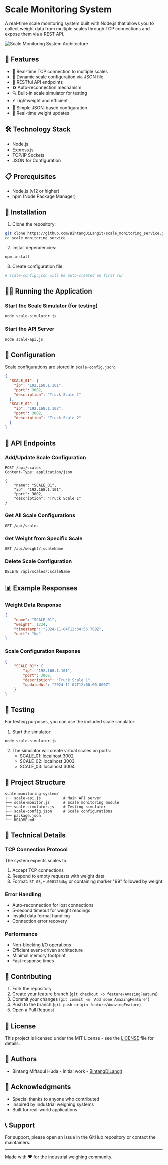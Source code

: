 # Scale Monitoring System

A real-time scale monitoring system built with Node.js that allows you to collect weight data from multiple scales through TCP connections and expose them via a REST API.

![Scale Monitoring System Architecture](./scale_architecture.png)

## 🌟 Features

- 📡 Real-time TCP connection to multiple scales
- 🔌 Dynamic scale configuration via JSON file
- 🚀 RESTful API endpoints
- ♻️ Auto-reconnection mechanism
- 🔍 Built-in scale simulator for testing
- ⚡ Lightweight and efficient
- 📝 Simple JSON-based configuration
- 🔄 Real-time weight updates

## 🛠 Technology Stack

- Node.js
- Express.js
- TCP/IP Sockets
- JSON for Configuration

## 📋 Prerequisites

- Node.js (v12 or higher)
- npm (Node Package Manager)

## 🚀 Installation

1. Clone the repository:
```bash
git clone https://github.com/BintangDiLangit/scale_monitoring_service.git
cd scale_monitoring_service
```

2. Install dependencies:
```bash
npm install
```

3. Create configuration file:
```bash
# scale-config.json will be auto-created on first run
```

## 🏃‍♂️ Running the Application

### Start the Scale Simulator (for testing)
```bash
node scale-simulator.js
```

### Start the API Server
```bash
node scale-api.js
```

## 🔧 Configuration

Scale configurations are stored in `scale-config.json`:

```json
{
  "SCALE_01": {
    "ip": "192.168.1.101",
    "port": 3002,
    "description": "Truck Scale 1"
  },
  "SCALE_02": {
    "ip": "192.168.1.102",
    "port": 3002,
    "description": "Truck Scale 2"
  }
}
```

## 📡 API Endpoints

### Add/Update Scale Configuration
```http
POST /api/scales
Content-Type: application/json

{
    "name": "SCALE_01",
    "ip": "192.168.1.101",
    "port": 3002,
    "description": "Truck Scale 1"
}
```

### Get All Scale Configurations
```http
GET /api/scales
```

### Get Weight from Specific Scale
```http
GET /api/weight/:scaleName
```

### Delete Scale Configuration
```http
DELETE /api/scales/:scaleName
```

## 📊 Example Responses

### Weight Data Response
```json
{
    "name": "SCALE_01",
    "weight": 1234,
    "timestamp": "2024-11-04T12:34:56.789Z",
    "unit": "kg"
}
```

### Scale Configuration Response
```json
{
    "SCALE_01": {
        "ip": "192.168.1.101",
        "port": 3002,
        "description": "Truck Scale 1",
        "updatedAt": "2024-11-04T12:00:00.000Z"
    }
}
```

## 🧪 Testing

For testing purposes, you can use the included scale simulator:

1. Start the simulator:
```bash
node scale-simulator.js
```

2. The simulator will create virtual scales on ports:
   - SCALE_01: localhost:3002
   - SCALE_02: localhost:3003
   - SCALE_03: localhost:3004

## 📁 Project Structure

```
scale-monitoring-system/
├── scale-api.js          # Main API server
├── scale-monitor.js      # Scale monitoring module
├── scale-simulator.js    # Testing simulator
├── scale-config.json     # Scale configurations
├── package.json         
└── README.md
```

## 🔧 Technical Details

### TCP Connection Protocol

The system expects scales to:
1. Accept TCP connections
2. Respond to empty requests with weight data
3. Format: `ST,GS,+,0001234kg` or containing marker "99" followed by weight

### Error Handling

- Auto-reconnection for lost connections
- 5-second timeout for weight readings
- Invalid data format handling
- Connection error recovery

### Performance

- Non-blocking I/O operations
- Efficient event-driven architecture
- Minimal memory footprint
- Fast response times

## 🤝 Contributing

1. Fork the repository
2. Create your feature branch (`git checkout -b feature/AmazingFeature`)
3. Commit your changes (`git commit -m 'Add some AmazingFeature'`)
4. Push to the branch (`git push origin feature/AmazingFeature`)
5. Open a Pull Request

## 📝 License

This project is licensed under the MIT License - see the [LICENSE](LICENSE) file for details.

## 👥 Authors

- Bintang Miftaqul Huda - Initial work - [BintangDiLangit](https://github.com/BintangDiLangit)

## 🙏 Acknowledgments

- Special thanks to anyone who contributed
- Inspired by industrial weighing systems
- Built for real-world applications

## 📞 Support

For support, please open an issue in the GitHub repository or contact the maintainers.

---
Made with ❤️ for the industrial weighing community.
